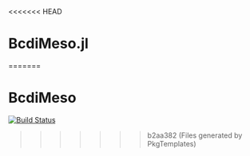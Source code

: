 <<<<<<< HEAD
# BcdiMeso.jl
=======
# BcdiMeso

[![Build Status](https://github.com/jmeziere/BcdiMeso.jl/actions/workflows/CI.yml/badge.svg?branch=main)](https://github.com/jmeziere/BcdiMeso.jl/actions/workflows/CI.yml?query=branch%3Amain)
>>>>>>> b2aa382 (Files generated by PkgTemplates)
